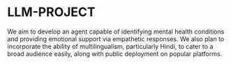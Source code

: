 # LLM-PROJECT
We aim to develop an agent capable of identifying mental health conditions and providing emotional support via empathetic responses. We also plan to incorporate the ability of multilingualism, particularly Hindi, to cater to a broad audience easily, along with public deployment on popular platforms.

